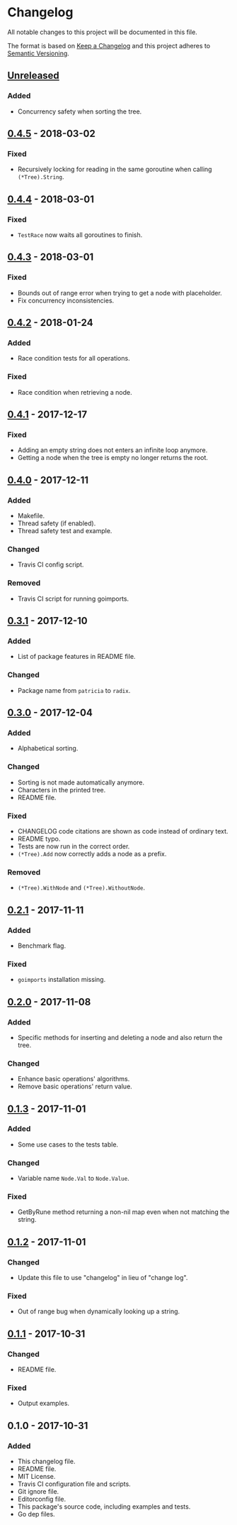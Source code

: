 # Changelog
All notable changes to this project will be documented in this file.

The format is based on [Keep a Changelog](http://keepachangelog.com/en/1.0.0/)
and this project adheres to [Semantic Versioning](http://semver.org/spec/v2.0.0.html).

## [Unreleased]
### Added
- Concurrency safety when sorting the tree.

## [0.4.5] - 2018-03-02
### Fixed
- Recursively locking for reading in the same goroutine when calling `(*Tree).String`.

## [0.4.4] - 2018-03-01
### Fixed
- `TestRace` now waits all goroutines to finish.

## [0.4.3] - 2018-03-01
### Fixed
- Bounds out of range error when trying to get a node with placeholder.
- Fix concurrency inconsistencies.

## [0.4.2] - 2018-01-24
### Added
- Race condition tests for all operations.

### Fixed
- Race condition when retrieving a node.

## [0.4.1] - 2017-12-17
### Fixed
- Adding an empty string does not enters an infinite loop anymore.
- Getting a node when the tree is empty no longer returns the root.

## [0.4.0] - 2017-12-11
### Added
- Makefile.
- Thread safety (if enabled).
- Thread safety test and example.

### Changed
- Travis CI config script.

### Removed
- Travis CI script for running goimports.

## [0.3.1] - 2017-12-10
### Added
- List of package features in README file.

### Changed
- Package name from `patricia` to `radix`.

## [0.3.0] - 2017-12-04
### Added
- Alphabetical sorting.

### Changed
- Sorting is not made automatically anymore.
- Characters in the printed tree.
- README file.

### Fixed
- CHANGELOG code citations are shown as code instead of ordinary text.
- README typo.
- Tests are now run in the correct order.
- `(*Tree).Add` now correctly adds a node as a prefix.

### Removed
- `(*Tree).WithNode` and `(*Tree).WithoutNode`.

## [0.2.1] - 2017-11-11
### Added
- Benchmark flag.

### Fixed
- `goimports` installation missing.

## [0.2.0] - 2017-11-08
### Added
- Specific methods for inserting and deleting a node and also return the tree.

### Changed
- Enhance basic operations' algorithms.
- Remove basic operations' return value.

## [0.1.3] - 2017-11-01
### Added
- Some use cases to the tests table.

### Changed
- Variable name `Node.Val` to `Node.Value`.

### Fixed
- GetByRune method returning a non-nil map even when not matching the string.

## [0.1.2] - 2017-11-01
### Changed
- Update this file to use "changelog" in lieu of "change log".

### Fixed
- Out of range bug when dynamically looking up a string.

## [0.1.1] - 2017-10-31
### Changed
- README file.

### Fixed
- Output examples.

## 0.1.0 - 2017-10-31
### Added
- This changelog file.
- README file.
- MIT License.
- Travis CI configuration file and scripts.
- Git ignore file.
- Editorconfig file.
- This package's source code, including examples and tests.
- Go dep files.

[Unreleased]: https://github.com/gbrlsnchs/radix/compare/v0.4.5...HEAD
[0.4.5]: https://github.com/gbrlsnchs/radix/compare/v0.4.4...v0.4.5
[0.4.4]: https://github.com/gbrlsnchs/radix/compare/v0.4.3...v0.4.4
[0.4.3]: https://github.com/gbrlsnchs/radix/compare/v0.4.2...v0.4.3
[0.4.2]: https://github.com/gbrlsnchs/radix/compare/v0.4.1...v0.4.2
[0.4.1]: https://github.com/gbrlsnchs/radix/compare/v0.4.0...v0.4.1
[0.4.0]: https://github.com/gbrlsnchs/radix/compare/v0.3.1...v0.4.0
[0.3.1]: https://github.com/gbrlsnchs/radix/compare/v0.3.0...v0.3.1
[0.3.0]: https://github.com/gbrlsnchs/radix/compare/v0.2.1...v0.3.0
[0.2.1]: https://github.com/gbrlsnchs/radix/compare/v0.2.0...v0.2.1
[0.2.0]: https://github.com/gbrlsnchs/radix/compare/v0.1.3...v0.2.0
[0.1.3]: https://github.com/gbrlsnchs/radix/compare/v0.1.2...v0.1.3
[0.1.2]: https://github.com/gbrlsnchs/radix/compare/v0.1.1...v0.1.2
[0.1.1]: https://github.com/gbrlsnchs/radix/compare/v0.1.0...v0.1.1
